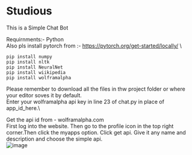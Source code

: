 # Studious

This is a Simple Chat Bot

Requirnments:-
Python\
Also pls install pytorch from :- https://pytorch.org/get-started/locally/ \
```
pip install numpy
pip install nltk
pip install NeuralNet
pip install wiikipedia
pip install wolframalpha
```

Please remember to download all the files in thw project folder or where your editor soves it by default.\
Enter your wolframalpha api key in line 23 of chat.py in place of app_id_here.\

Get the api id from - wolframalpha.com \
First log into the website. Then go to the profile icon in the top right corner.Then click the myapps option. Click get api. Give it any name and description and choose the simple api. \
![image](https://github.com/That-GeekyGuy/Studious/assets/57613403/499764f0-464d-406f-b1f4-76ae7ba50d60)
